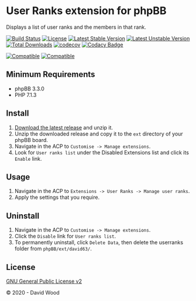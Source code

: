 # User Ranks extension for phpBB

Displays a list of user ranks and the members in that rank.

[![Build Status](https://github.com/david63/userranks/workflows/Tests/badge.svg)](https://github.com/phpbb-extensions/david63/userranks)
[![License](https://poser.pugx.org/david63/userranks/license)](https://packagist.org/packages/david63/userranks)
[![Latest Stable Version](https://poser.pugx.org/david63/userranks/v/stable)](https://packagist.org/packages/david63/userranks)
[![Latest Unstable Version](https://poser.pugx.org/david63/userranks/v/unstable)](https://packagist.org/packages/david63/userranks)
[![Total Downloads](https://poser.pugx.org/david63/userranks/downloads)](https://packagist.org/packages/david63/userranks)
[![codecov](https://codecov.io/gh/david63/userranks/branch/master/graph/badge.svg?token=D2500PgRex)](https://codecov.io/gh/david63/userranks)
[![Codacy Badge](https://api.codacy.com/project/badge/Grade/7fb993a4e735474491a805b0be560e89)](https://www.codacy.com/manual/david63/userranks?utm_source=github.com&amp;utm_medium=referral&amp;utm_content=david63/userranks&amp;utm_campaign=Badge_Grade)

[![Compatible](https://img.shields.io/badge/compatible-phpBB:3.2.x-blue.svg)](https://shields.io/)
[![Compatible](https://img.shields.io/badge/compatible-phpBB:3.3.x-blue.svg)](https://shields.io/)

## Minimum Requirements
* phpBB 3.3.0
* PHP 7.1.3

## Install
1. [Download the latest release](https://github.com/david63/userranks/archive/3.2.zip) and unzip it.
2. Unzip the downloaded release and copy it to the `ext` directory of your phpBB board.
3. Navigate in the ACP to `Customise -> Manage extensions`.
4. Look for `User ranks list` under the Disabled Extensions list and click its `Enable` link.

## Usage
1. Navigate in the ACP to `Extensions -> User Ranks -> Manage user ranks`.
2. Apply the settings that you require.

## Uninstall
1. Navigate in the ACP to `Customise -> Manage extensions`.
2. Click the `Disable` link for `User ranks list`.
3. To permanently uninstall, click `Delete Data`, then delete the userranks folder from `phpBB/ext/david63/`.

## License
[GNU General Public License v2](http://opensource.org/licenses/GPL-2.0)

© 2020 - David Wood